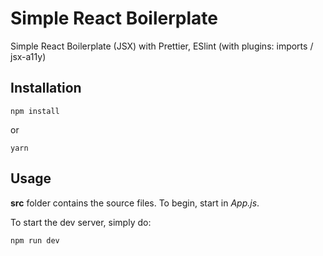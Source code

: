 # Simple React Boilerplate

Simple React Boilerplate (JSX) with Prettier, ESlint (with plugins: imports / jsx-a11y)

## Installation

```
npm install
```

or

```
yarn
```

## Usage

**src** folder contains the source files. To begin, start in _App.js_.

To start the dev server, simply do:

```
npm run dev
```
